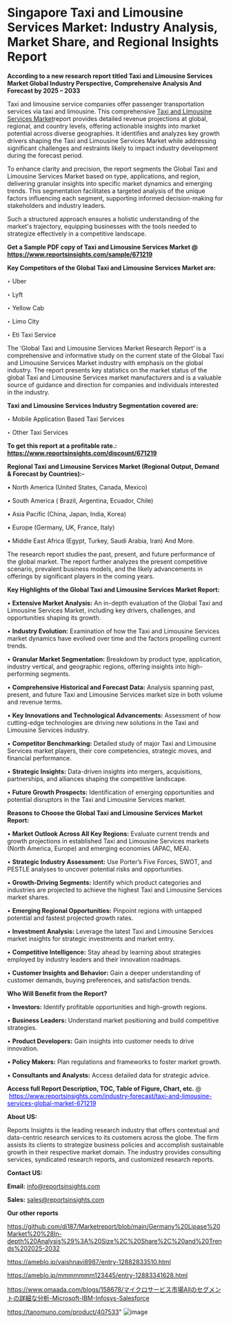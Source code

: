 # Singapore Taxi and Limousine Services Market: Industry Analysis, Market Share, and Regional Insights Report

<strong>According to a new research report titled Taxi and Limousine Services Market Global Industry Perspective, Comprehensive Analysis And Forecast by 2025 – 2033</strong>

Taxi and limousine service companies offer passenger transportation services via taxi and limousine. This comprehensive <a href=https://www.reportsinsights.com/sample/671219>Taxi and Limousine Services Market</a>report provides detailed revenue projections at global, regional, and country levels, offering actionable insights into market potential across diverse geographies. It identifies and analyzes key growth drivers shaping the Taxi and Limousine Services Market while addressing significant challenges and restraints likely to impact industry development during the forecast period.

To enhance clarity and precision, the report segments the Global Taxi and Limousine Services Market based on type, applications, and region, delivering granular insights into specific market dynamics and emerging trends. This segmentation facilitates a targeted analysis of the unique factors influencing each segment, supporting informed decision-making for stakeholders and industry leaders.

Such a structured approach ensures a holistic understanding of the market's trajectory, equipping businesses with the tools needed to strategize effectively in a competitive landscape.

<strong>Get a Sample PDF copy of Taxi and Limousine Services Market </strong><strong>@<a href=https://www.reportsinsights.com/sample/671219 style=color:#0000ff;> https://www.reportsinsights.com/sample/671219</a></strong></font>

<strong>Key Competitors of the Global Taxi and Limousine Services Market are:</strong>

‣ Uber

‣ Lyft

‣ Yellow Cab

‣ Limo City

‣ Eti Taxi Service

The ‘Global Taxi and Limousine Services Market Research Report’ is a comprehensive and informative study on the current state of the Global Taxi and Limousine Services Market industry with emphasis on the global industry. The report presents key statistics on the market status of the global Taxi and Limousine Services market manufacturers and is a valuable source of guidance and direction for companies and individuals interested in the industry.

<strong>Taxi and Limousine Services Industry Segmentation covered are:</strong>

‣ Mobile Application Based Taxi Services

‣ Other Taxi Services

<strong>To get this report at a profitable rate.: <a href=https://www.reportsinsights.com/discount/671219 style=color:#0000ff;>https://www.reportsinsights.com/discount/671219</a></strong></font>

<strong>Regional Taxi and Limousine Services Market (Regional Output, Demand &amp; Forecast by Countries):-</strong>

• North America (United States, Canada, Mexico)

• South America ( Brazil, Argentina, Ecuador, Chile)

• Asia Pacific (China, Japan, India, Korea)

• Europe (Germany, UK, France, Italy)

• Middle East Africa (Egypt, Turkey, Saudi Arabia, Iran) And More.

The research report studies the past, present, and future performance of the global market. The report further analyzes the present competitive scenario, prevalent business models, and the likely advancements in offerings by significant players in the coming years.

<strong>Key Highlights of the Global Taxi and Limousine Services Market Report:</strong>

• <strong>Extensive Market Analysis:</strong> An in-depth evaluation of the Global Taxi and Limousine Services Market, including key drivers, challenges, and opportunities shaping its growth.

• <strong>Industry Evolution:</strong> Examination of how the Taxi and Limousine Services market dynamics have evolved over time and the factors propelling current trends.

• <strong>Granular Market Segmentation:</strong> Breakdown by product type, application, industry vertical, and geographic regions, offering insights into high-performing segments.

• <strong>Comprehensive Historical and Forecast Data:</strong> Analysis spanning past, present, and future Taxi and Limousine Services market size in both volume and revenue terms.

• <strong>Key Innovations and Technological Advancements:</strong> Assessment of how cutting-edge technologies are driving new solutions in the Taxi and Limousine Services industry.

• <strong>Competitor Benchmarking:</strong> Detailed study of major Taxi and Limousine Services market players, their core competencies, strategic moves, and financial performance.

• <strong>Strategic Insights:</strong> Data-driven insights into mergers, acquisitions, partnerships, and alliances shaping the competitive landscape.

• <strong>Future Growth Prospects:</strong> Identification of emerging opportunities and potential disruptors in the Taxi and Limousine Services market.

<strong>Reasons to Choose the Global Taxi and Limousine Services Market Report:</strong>

• <strong>Market Outlook Across All Key Regions:</strong> Evaluate current trends and growth projections in established Taxi and Limousine Services markets (North America, Europe) and emerging economies (APAC, MEA).

• <strong>Strategic Industry Assessment:</strong> Use Porter’s Five Forces, SWOT, and PESTLE analyses to uncover potential risks and opportunities.

• <strong>Growth-Driving Segments:</strong> Identify which product categories and industries are projected to achieve the highest Taxi and Limousine Services market shares.

• <strong>Emerging Regional Opportunities:</strong> Pinpoint regions with untapped potential and fastest projected growth rates.

• <strong>Investment Analysis:</strong> Leverage the latest Taxi and Limousine Services market insights for strategic investments and market entry.

• <strong>Competitive Intelligence:</strong> Stay ahead by learning about strategies employed by industry leaders and their innovation roadmaps.

• <strong>Customer Insights and Behavior:</strong> Gain a deeper understanding of customer demands, buying preferences, and satisfaction trends.

<strong>Who Will Benefit from the Report?</strong>

• <strong>Investors:</strong> Identify profitable opportunities and high-growth regions.

• <strong>Business Leaders:</strong> Understand market positioning and build competitive strategies.

• <strong>Product Developers:</strong> Gain insights into customer needs to drive innovation.

• <strong>Policy Makers:</strong> Plan regulations and frameworks to foster market growth.

• <strong>Consultants and Analysts:</strong> Access detailed data for strategic advice.
</ul>
<strong>Access full Report Description, TOC, Table of Figure, Chart, etc. </strong>@  <a href=https://www.reportsinsights.com/industry-forecast/taxi-and-limousine-services-global-market-671219 style=color:#0000ff;>https://www.reportsinsights.com/industry-forecast/taxi-and-limousine-services-global-market-671219</a></font>

<strong><strong>About US</strong>:</strong>

Reports Insights is the leading research industry that offers contextual and data-centric research services to its customers across the globe. The firm assists its clients to strategize business policies and accomplish sustainable growth in their respective market domain. The industry provides consulting services, syndicated research reports, and customized research reports.

<strong>Contact US:</strong>

<p class=""""><b>Email:</b> <a href=mailto:info@reportsinsights.com>info@reportsinsights.com</a></p>
<p class=""""><b>Sales:</b> <a href=mailto:sales@reportsinsights.com>sales@reportsinsights.com</a></p>

<strong>Our other reports</strong>

<a href=https://github.com/di187/Marketreport/blob/main/Germany%20Lipase%20Market%20%28In-depth%20Analysis%29%3A%20Size%2C%20Share%2C%20and%20Trends%202025-2032>https://github.com/di187/Marketreport/blob/main/Germany%20Lipase%20Market%20%28In-depth%20Analysis%29%3A%20Size%2C%20Share%2C%20and%20Trends%202025-2032</a>

<a href=https://ameblo.jp/vaishnavi8987/entry-12882833510.html>https://ameblo.jp/vaishnavi8987/entry-12882833510.html</a>

<a href=https://ameblo.jp/mmmmmmm123445/entry-12883341628.html>https://ameblo.jp/mmmmmmm123445/entry-12883341628.html</a>

<a href=https://www.omaada.com/blogs/158678/マイクロサービス市場Allのセグメントの詳細な分析-Microsoft-IBM-Infosys-Salesforce>https://www.omaada.com/blogs/158678/マイクロサービス市場Allのセグメントの詳細な分析-Microsoft-IBM-Infosys-Salesforce</a>

<a href=https://tanomuno.com/product/407533>https://tanomuno.com/product/407533</a>"
![image](https://github.com/user-attachments/assets/c713e395-5600-43f1-8d6c-753166292c2d)
